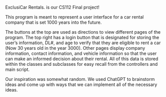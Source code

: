 ExclusiCar Rentals. is our CS112 Final project!

This program is meant to represent a user interface for a car rental company that is set 1000 years into the future.

The buttons at the top are used as directions to view different pages of the program. The top right has a login button that is designated for storing the user’s information, DL#, and age to verify that they are eligible to rent a car (Now 30 years old in the year 3000). Other pages display company information, contact information, and vehicle information so that the user can make an informed decision about their rental. All of this data is stored within the classes and subclasses for easy recall from the controllers and main script.

Our inspiration was somewhat random. We used ChatGPT to brainstorm ideas and come up with ways that we can implement all of the necessary ideas.